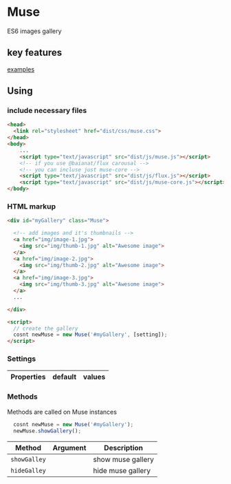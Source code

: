 # Muse

ES6 images gallery

## key features

[examples](https://baianat.github.io/imgrid/)

## Using

### include necessary files

``` html
<head>
  <link rel="stylesheet" href="dist/css/muse.css">
</head>
<body>
    ...
    <script type="text/javascript" src="dist/js/muse.js"></script>
    <!-- if you use @baianat/flux carousal -->
    <!-- you can incluse just muse-core -->
    <script type="text/javascript" src="dist/js/flux.js"></script>
    <script type="text/javascript" src="dist/js/muse-core.js"></script>
</body>
```

### HTML markup

``` html
<div id="myGallery" class="Muse">

  <!-- add images and it's thumbnails -->
  <a href="img/image-1.jpg">
    <img src="img/thumb-1.jpg" alt="Awesome image">
  </a>
  <a href="img/image-2.jpg">
    <img src="img/thumb-2.jpg" alt="Awesome image">
  </a>
  <a href="img/image-3.jpg">
    <img src="img/thumb-3.jpg" alt="Awesome image">
  </a>
  ...

</div>

<script>
  // create the gallery
  cosnt newMuse = new Muse('#myGallery', [setting]);
</script>
```

### Settings

| Properties  | default  | values |
| :---------: | :------: | :----: |

### Methods

Methods are called on Muse instances

```javascript
  cosnt newMuse = new Muse('#myGallery');
  newMuse.showGallery();
```

| Method       | Argument | Description                  |
| :----------: | -------- | ---------------------------- |
| `showGalley` |          | show muse gallery            |
| `hideGalley` |          | hide muse gallery            |